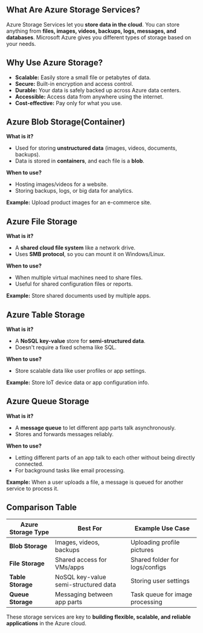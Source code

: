 ## What Are Azure Storage Services?
Azure Storage Services let you **store data in the cloud**. You can store anything from **files, images, videos, backups, logs, messages, and databases**. Microsoft Azure gives you different types of storage based on your needs.

## **Why Use Azure Storage?**

- **Scalable:** Easily store a small file or petabytes of data.
- **Secure:** Built-in encryption and access control.
- **Durable:** Your data is safely backed up across Azure data centers.
- **Accessible:** Access data from anywhere using the internet.
- **Cost-effective:** Pay only for what you use.

## Azure **Blob Storage(Container)**

**What is it?**
- Used for storing **unstructured data** (images, videos, documents, backups).
- Data is stored in **containers**, and each file is a **blob**.

**When to use?**
- Hosting images/videos for a website.
- Storing backups, logs, or big data for analytics.

**Example:** Upload product images for an e-commerce site.

## Azure **File Storage**

**What is it?**
- A **shared cloud file system** like a network drive.
- Uses **SMB protocol**, so you can mount it on Windows/Linux.

**When to use?**
- When multiple virtual machines need to share files.
- Useful for shared configuration files or reports.

**Example:** Store shared documents used by multiple apps.

## Azure **Table Storage**

**What is it?**
- A **NoSQL key-value** store for **semi-structured data**.
- Doesn't require a fixed schema like SQL.

**When to use?**
- Store scalable data like user profiles or app settings.

**Example:** Store IoT device data or app configuration info.

## Azure **Queue Storage**

**What is it?**
- A **message queue** to let different app parts talk asynchronously.
- Stores and forwards messages reliably.

**When to use?**
- Letting different parts of an app talk to each other without being directly connected.
- For background tasks like email processing.

**Example:** When a user uploads a file, a message is queued for another service to process it.

## Comparison Table

| Azure Storage Type      | Best For                                 | Example Use Case                            |
|-------------------------|------------------------------------------|---------------------------------------------|
| **Blob Storage**        | Images, videos, backups                  | Uploading profile pictures                  |
| **File Storage**        | Shared access for VMs/apps               | Shared folder for logs/configs              |
| **Table Storage**       | NoSQL key-value semi-structured data     | Storing user settings                       |
| **Queue Storage**       | Messaging between app parts              | Task queue for image processing             |

These storage services are key to **building flexible, scalable, and reliable applications** in the Azure cloud.

